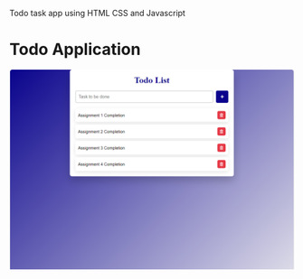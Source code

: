 Todo task app using HTML CSS and Javascript

# Todo Application

![Todo Screenshot](https://github.com/maheenDevp/maheenDevp/blob/main/Todo%20app/Todo%20app%20screenshot.PNG)
